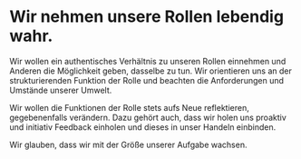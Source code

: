 <!---
   NAME - The NAME of this project is:
ethos

  FILE - The FILENAME of the current file is:
/v3a3.md

  CREATION - This project was CREATED on:
2017-01-28-16:15:00 UTC

  MODIFICATION - This project was last MODIFIED on:
2017-01-28-16:15:00 UTC

  VERSION - The current VERSION of this project is:
<git-commit-hash>-2017-01-28-16:15:00 UTC

  CREATOR(S) - This project was CREATED by:
Michael Czechowski, Martin Maga

  CONTACT - You can CONTACT the creator(s) or developer(s) of this project at:
E-Mail: mail@martinmaga.de

  COPYRIGHT - The COPYRIGHT holder of this project is:
COPYRIGHT (c) 2016 Martin Maga

  LICENSE - This project is LICENSED under the following license:
Martin Maga 2016 CC BY-SA 4.0 https://creativecommons.org

  SUBFILE – This is a SUBFILE! For more INFORMATION on this project go to:
/README.md
--->
# Wir nehmen unsere Rollen lebendig wahr.

Wir wollen ein authentisches Verhältnis zu unseren Rollen einnehmen und Anderen die Möglichkeit geben, dasselbe zu tun.
Wir orientieren uns an der strukturierenden Funktion der Rolle und beachten die Anforderungen und Umstände unserer Umwelt.

Wir wollen die Funktionen der Rolle stets aufs Neue reflektieren, gegebenenfalls verändern.
Dazu gehört auch, dass wir holen uns proaktiv und initiativ Feedback einholen und dieses in unser Handeln einbinden.

Wir glauben, dass wir mit der Größe unserer Aufgabe wachsen.
